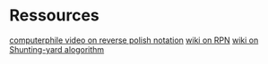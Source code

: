 # Ressources

[computerphile video on reverse polish notation](https://www.youtube.com/watch?v=7ha78yWRDlE)
[wiki on RPN](https://fr.wikipedia.org/wiki/Notation_polonaise_inverse)
[wiki on Shunting-yard alogorithm](https://fr.wikipedia.org/wiki/Algorithme_de_shunting-yard)
